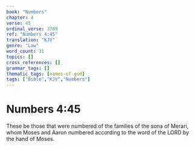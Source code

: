 ```yaml
---
book: "Numbers"
chapter: 4
verse: 45
ordinal_verse: 3789
ref: "Numbers 4:45"
translation: "KJV"
genre: "Law"
word_count: 31
topics: []
cross_references: []
grammar_tags: []
thematic_tags: [names-of-god]
tags: ["Bible","KJV","Numbers"]
---
```


# Numbers 4:45

These be those that were numbered of the families of the sons of Merari, whom Moses and Aaron numbered according to the word of the LORD by the hand of Moses.
